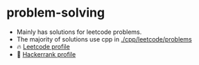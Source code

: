 # problem-solving


- Mainly has solutions for leetcode problems.
- The majority of solutions use cpp in [./cpp/leetcode/problems](./cpp/leetcode/problems)
- 🔥 [Leetcode profile](https://leetcode.com/ayman_eltemmsahy/)
- 🚀 [Hackerrank profile](https://www.hackerrank.com/aymanwizard)

